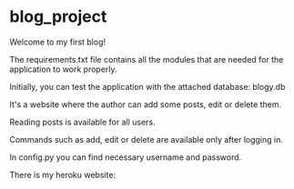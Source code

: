# blog_project

Welcome to my first blog!

The requirements.txt file contains all the modules that are needed for the application to work properly.

Initially, you can test the application with the attached database: blogy.db 

It's a website where the author can add some posts, edit or delete them.

Reading posts is available for all users.

Commands such as add, edit or delete are available only after logging in.

In config.py you can find necessary username and password.

There is my heroku website:
